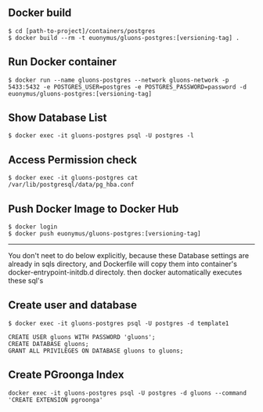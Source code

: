 

## Docker build

```
$ cd [path-to-project]/containers/postgres
$ docker build --rm -t euonymus/gluons-postgres:[versioning-tag] .
```

## Run Docker container

```
$ docker run --name gluons-postgres --network gluons-network -p 5433:5432 -e POSTGRES_USER=postgres -e POSTGRES_PASSWORD=password -d euonymus/gluons-postgres:[versioning-tag]
```


## Show Database List

```
$ docker exec -it gluons-postgres psql -U postgres -l
```

## Access Permission check

```
$ docker exec -it gluons-postgres cat /var/lib/postgresql/data/pg_hba.conf
```

## Push Docker Image to Docker Hub

```
$ docker login
$ docker push euonymus/gluons-postgres:[versioning-tag]
```

---

You don't neet to do below explicitly, because these Database settings are already in sqls directory, and Dockerfile will copy them into container's docker-entrypoint-initdb.d directoly. then docker automatically executes these sql's


## Create user and database

```
$ docker exec -it gluons-postgres psql -U postgres -d template1
```

```
CREATE USER gluons WITH PASSWORD 'gluons';
CREATE DATABASE gluons;
GRANT ALL PRIVILEGES ON DATABASE gluons to gluons;
```


## Create PGroonga Index

```
docker exec -it gluons-postgres psql -U postgres -d gluons --command 'CREATE EXTENSION pgroonga'
```

